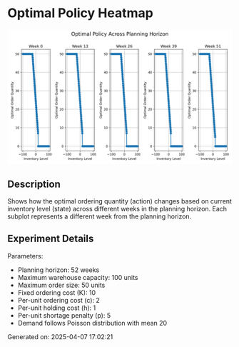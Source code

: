 # Optimal Policy Heatmap

![Optimal Policy Heatmap](./optimal_policy_heatmap.png)

## Description

Shows how the optimal ordering quantity (action) changes based on current inventory level (state) across different weeks in the planning horizon. Each subplot represents a different week from the planning horizon.

## Experiment Details


Parameters:
- Planning horizon: 52 weeks
- Maximum warehouse capacity: 100 units
- Maximum order size: 50 units
- Fixed ordering cost (K): 10
- Per-unit ordering cost (c): 2
- Per-unit holding cost (h): 1
- Per-unit shortage penalty (p): 5
- Demand follows Poisson distribution with mean 20


Generated on: 2025-04-07 17:02:21
